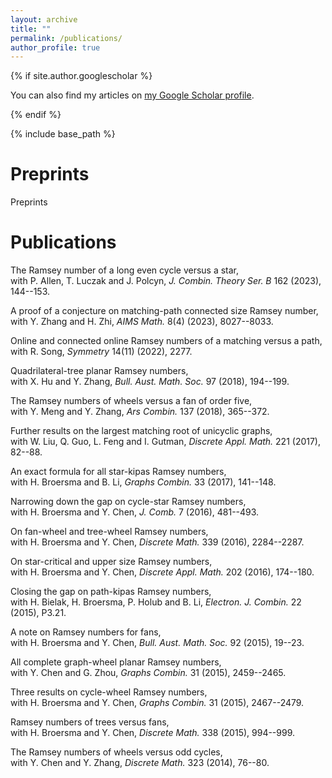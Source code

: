 ```yaml
---
layout: archive
title: ""
permalink: /publications/
author_profile: true
---
```


<!-- {% for post in site.publications reversed %}
  {% include archive-single.html %}
{% endfor %}-->
    
{% if site.author.googlescholar %}
<p><div class="wordwrap">You can also find my articles on <a href="{{site.author.googlescholar}}">my Google Scholar profile</a>.</div></p>
{% endif %}

{% include base_path %}


Preprints
======

Preprints


Publications
======

The Ramsey number of a long even cycle versus a star, <br>with P. Allen, T. Luczak and J. Polcyn, _J. Combin. Theory Ser. B_ 162 (2023), 144--153.

A proof of a conjecture on matching-path connected size Ramsey number, <br>with Y. Zhang and H. Zhi, _AIMS Math._ 8(4) (2023), 8027--8033.

Online and connected online Ramsey numbers of a matching versus a path, <br>with R. Song, _Symmetry_ 14(11) (2022), 2277.

Quadrilateral-tree planar Ramsey numbers, <br>with X. Hu and Y. Zhang, _Bull. Aust. Math. Soc._ 97 (2018), 194--199.

The Ramsey numbers of wheels versus a fan of order five, <br>with Y. Meng and Y. Zhang, _Ars Combin._ 137 (2018), 365--372.

Further results on the largest matching root of unicyclic graphs, <br>with W. Liu, Q. Guo, L. Feng and I. Gutman, _Discrete Appl. Math._ 221 (2017), 82--88.

An exact formula for all star-kipas Ramsey numbers, <br>with H. Broersma and B. Li, _Graphs Combin._ 33 (2017), 141--148.

Narrowing down the gap on cycle-star Ramsey numbers, <br>with H. Broersma and Y. Chen, _J. Comb._ 7 (2016), 481--493.

On fan-wheel and tree-wheel Ramsey numbers, <br>with H. Broersma and Y. Chen, _Discrete Math._ 339 (2016), 2284--2287.

On star-critical and upper size Ramsey numbers, <br>with H. Broersma and Y. Chen, _Discrete Appl. Math._ 202 (2016), 174--180.

Closing the gap on path-kipas Ramsey numbers, <br>with H. Bielak, H. Broersma, P. Holub and B. Li, _Electron. J. Combin._ 22 (2015), P3.21.

A note on Ramsey numbers for fans, <br>with H. Broersma and Y. Chen, _Bull. Aust. Math. Soc._ 92 (2015), 19--23.

All complete graph-wheel planar Ramsey numbers, <br>with Y. Chen and G. Zhou, _Graphs Combin._ 31 (2015), 2459--2465.

Three results on cycle-wheel Ramsey numbers, <br>with H. Broersma and Y. Chen, _Graphs Combin._ 31 (2015), 2467--2479.

Ramsey numbers of trees versus fans, <br>with H. Broersma and Y. Chen, _Discrete Math._ 338 (2015), 994--999.

The Ramsey numbers of wheels versus odd cycles, <br>with Y. Chen and Y. Zhang, _Discrete Math._ 323 (2014), 76--80.
